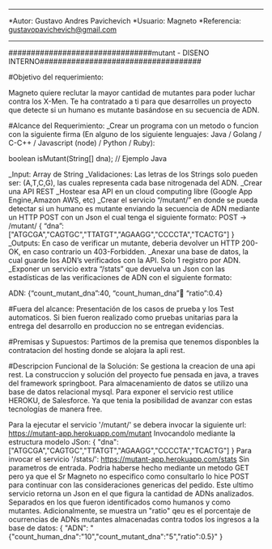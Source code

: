*************************************************************************
*Autor: Gustavo Andres Pavichevich
*Usuario: Magneto
*Referencia: gustavopavichevich@gmail.com
*************************************************************************
################################mutant - DISENO INTERNO####################################

#Objetivo del requerimiento:

Magneto quiere reclutar la mayor cantidad de mutantes para poder luchar
contra los X-Men.
Te ha contratado a ti para que desarrolles un proyecto que detecte si un
humano es mutante basándose en su secuencia de ADN.

#Alcance del Requerimiento:
_Crear un programa con un metodo o funcion con la siguiente firma (En
alguno de los siguiente lenguajes: Java / Golang / C-C++ / Javascript (node) / Python / Ruby):

boolean isMutant(String[] dna); // Ejemplo Java

_Input: Array de String
_Validaciones: Las letras de los Strings solo pueden ser: (A,T,C,G), las cuales representa cada base nitrogenada del ADN.
_Crear una API REST
_Hostear esa API en un cloud computing libre (Google App Engine,Amazon AWS, etc)
_Crear el servicio “/mutant/” en donde se pueda detectar si un humano es mutante enviando la secuencia de ADN mediante un HTTP POST con un Json el cual tenga el siguiente formato:
POST → /mutant/
{
“dna”:["ATGCGA","CAGTGC","TTATGT","AGAAGG","CCCCTA","TCACTG"]
}
_Outputs: En caso de verificar un mutante, deberia devolver un HTTP 200-OK, en caso contrario un
403-Forbidden.
_Anexar una base de datos, la cual guarde los ADN’s verificados con la API.
Solo 1 registro por ADN.
_Exponer un servicio extra “/stats” que devuelva un Json con las estadísticas de las
verificaciones de ADN con el siguiente formato:

ADN: {“count_mutant_dna”:40, “count_human_dna”:100: “ratio”:0.4}

#Fuera del alcance:
Presentación de los casos de prueba y los Test automaticos. Si bien fueron realizado como pruebas unitarias para la entrega del desarrollo en produccion no se entregan evidencias.

#Premisas y Supuestos:
Partimos de la premisa que tenemos disponbles la contratacion del hosting donde se alojara la apli rest. 

#Descripcion Funcional de la Solución:
Se gestiona la creacion de una api rest. La construccion y solución del proyecto fue pensada en java, a traves del framework springboot. Para almacenamiento de datos se utilizo una base de datos relacional mysql. Para exponer el servicio rest utilice HEROKU, de Salesforce. Ya que tenia la posibilidad de avanzar con estas tecnologías de manera free. 

Para la ejecutar el servicio '/mutant/' se debera invocar la siguiente url:	
https://mutant-app.herokuapp.com/mutant
Invocandolo mediante la estructura modelo JSon:
{
"dna":["ATGCGA","CAGTGC","TTATGT","AGAAGG","CCCCTA","TCACTG"]
}
Para invocar el servicio '/stats/':
https://mutant-app.herokuapp.com/stats
Sin parametros de entrada. Podria haberse hecho mediante un metodo GET pero ya que el Sr Magneto no especifico como consultarlo lo hice POST para continuar con las consideraciones genericas del pedido. 
Este ultimo servicio retorna un Json en el que figura la cantidad de ADNs analizados. Separados en los que fueron identificados como humanos y como mutantes. Adicionalmente, se muestra un "ratio" qeu es el porcentaje de ocurrencias de ADNs mutantes almacenadas contra todos los ingresos a la base de datos:
{
    "ADN": "{"count_human_dna":"10","count_mutant_dna":"5","ratio":0.5}"
}


